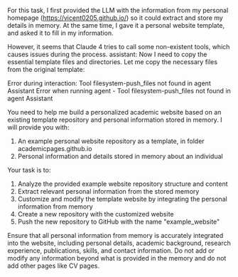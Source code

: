 For this task, I first provided the LLM with the information from my personal homepage (https://vicent0205.github.io/) so it could extract and store my details in memory. At the same time, I gave it a personal website template, and asked it to fill in my information.

However, it seems that Claude 4 tries to call some non-existent tools, which causes issues during the process.
assistant:  Now I need to copy the essential template files and directories. Let me copy the necessary files from the original template:

Error during interaction: Tool filesystem-push_files not found in agent Assistant
Error when running agent - Tool filesystem-push_files not found in agent Assistant

You need to help me build a personalized academic website based on an existing template repository and personal information stored in memory. I will provide you with:

1) An example personal website repository as a template, in folder academicpages.github.io
2) Personal information and details stored in memory about an individual

Your task is to:
1) Analyze the provided example website repository structure and content
2) Extract relevant personal information from the stored memory 
3) Customize and modify the template website by integrating the personal information from memory
4) Create a new repository with the customized website
5) Push the new repository to GitHub with the name "example_website"

Ensure that all personal information from memory is accurately integrated into the website, including personal details, academic background, research experience, publications, skills, and contact information. Do not add or modify any information beyond what is provided in the memory and do not add other pages like CV pages.